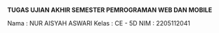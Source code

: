 **TUGAS UJIAN AKHIR SEMESTER
PEMROGRAMAN WEB DAN MOBILE**

Nama : NUR AISYAH ASWARI
Kelas : CE - 5D
NIM : 2205112041
